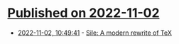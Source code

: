 # [Published on 2022-11-02](index.md)

* [2022-11-02, 10:49:41](https://lobste.rs/s/95ammp/sile_modern_rewrite_tex) - [Sile: A modern rewrite of TeX](https://sile-typesetter.org/)
